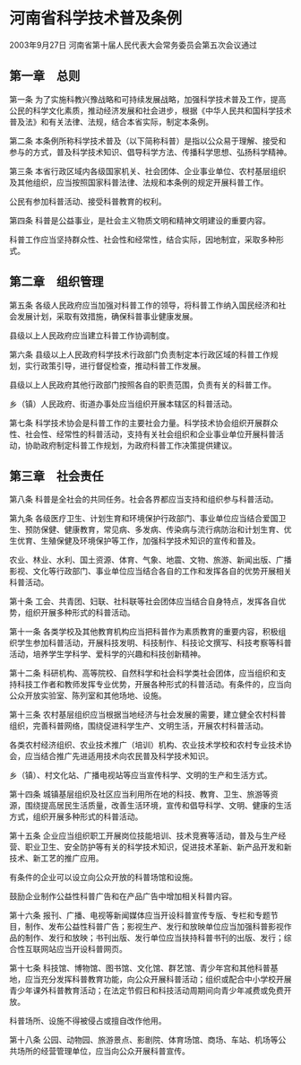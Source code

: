 # 河南省科学技术普及条例

2003年9月27日 河南省第十届人民代表大会常务委员会第五次会议通过



## 第一章　总则

第一条 为了实施科教兴豫战略和可持续发展战略，加强科学技术普及工作，提高公民的科学文化素质，推动经济发展和社会进步，根据《中华人民共和国科学技术普及法》和有关法律、法规，结合本省实际，制定本条例。

第二条 本条例所称科学技术普及（以下简称科普）是指以公众易于理解、接受和参与的方式，普及科学技术知识、倡导科学方法、传播科学思想、弘扬科学精神。

第三条 本省行政区域内各级国家机关、社会团体、企业事业单位、农村基层组织及其他组织，应当按照国家科普法律、法规和本条例的规定开展科普工作。

公民有参加科普活动、接受科普教育的权利。

第四条 科普是公益事业，是社会主义物质文明和精神文明建设的重要内容。

科普工作应当坚持群众性、社会性和经常性，结合实际，因地制宜，采取多种形式。

## 第二章　组织管理

第五条 各级人民政府应当加强对科普工作的领导，将科普工作纳入国民经济和社会发展计划，采取有效措施，确保科普事业健康发展。

县级以上人民政府应当建立科普工作协调制度。

第六条 县级以上人民政府科学技术行政部门负责制定本行政区域的科普工作规划，实行政策引导，进行督促检查，推动科普工作发展。

县级以上人民政府其他行政部门按照各自的职责范围，负责有关的科普工作。

乡（镇）人民政府、街道办事处应当组织开展本辖区的科普活动。

第七条 科学技术协会是科普工作的主要社会力量。科学技术协会组织开展群众性、社会性、经常性的科普活动，支持有关社会组织和企业事业单位开展科普活动，协助政府制定科普工作规划，为政府科普工作决策提供建议。

## 第三章　社会责任

第八条 科普是全社会的共同任务。社会各界都应当支持和组织参与科普活动。

第九条 各级医疗卫生、计划生育和环境保护行政部门、事业单位应当结合爱国卫生、预防保健、健康教育，常见病、多发病、传染病与流行病防治和计划生育、优生优育、生殖保健及环境保护等工作，加强科学技术知识的宣传和普及。

农业、林业、水利、国土资源、体育、气象、地震、文物、旅游、新闻出版、广播影视、文化等行政部门、事业单位应当结合各自的工作和发挥各自的优势开展相关科普活动。

第十条 工会、共青团、妇联、社科联等社会团体应当结合自身特点，发挥各自优势，组织开展多种形式的科普活动。

第十一条 各类学校及其他教育机构应当把科普作为素质教育的重要内容，积极组织学生参加科普活动，开展科技发明、科技制作、科技论文撰写、科技考察等科普活动，培养学生学科学、爱科学的兴趣和科技创新精神。

第十二条 科研机构、高等院校、自然科学和社会科学类社会团体，应当组织和支持科技工作者和教师发挥专业优势，开展各种形式的科普活动。有条件的，应当向公众开放实验室、陈列室和其他场地、设施。

第十三条 农村基层组织应当根据当地经济与社会发展的需要，建立健全农村科普组织，完善科普网络，围绕促进科学生产、文明生活，开展农村科普活动。

各类农村经济组织、农业技术推广（培训）机构、农业技术学校和农村专业技术协会，应当结合推广先进适用技术向农民普及科学技术知识。

乡（镇）、村文化站、广播电视站等应当宣传科学、文明的生产和生活方式。

第十四条 城镇基层组织及社区应当利用所在地的科技、教育、卫生、旅游等资源，围绕提高居民生活质量，改善生活环境，宣传和倡导科学、文明、健康的生活方式，组织开展多种形式的科普活动。

第十五条 企业应当组织职工开展岗位技能培训、技术竞赛等活动，普及与生产经营、职业卫生、安全防护等有关的科学技术知识，促进技术革新、新产品开发和新技术、新工艺的推广应用。

有条件的企业可以设立向公众开放的科普场馆和设施。

鼓励企业制作公益性科普广告和在产品广告中增加相关科普内容。

第十六条 报刊、广播、电视等新闻媒体应当开设科普宣传专版、专栏和专题节目，制作、发布公益性科普广告；影视生产、发行和放映单位应当加强科普影视作品的制作、发行和放映；书刊出版、发行单位应当扶持科普书刊的出版、发行；综合性互联网站应当开设科普网页。

第十七条 科技馆、博物馆、图书馆、文化馆、群艺馆、青少年宫和其他科普基地，应当充分发挥科普教育功能，向公众开展科普活动；组织或配合中小学校开展青少年课外科普教育活动；在法定节假日和科技活动周期间向青少年减费或免费开放。

科普场所、设施不得被侵占或擅自改作他用。

第十八条 公园、动物园、旅游景点、影剧院、体育场馆、商场、车站、机场等公共场所的经营管理单位，应当向公众开展科普宣传。